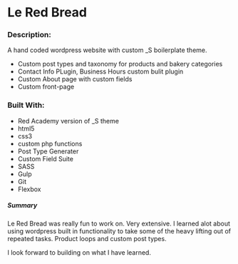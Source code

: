 # Le Red Bread
### Description:
A hand coded wordpress website with custom _S boilerplate theme.

* Custom post types and taxonomy for products and bakery categories
* Contact Info PLugin, Business Hours custom bulit plugin
* Custom About page with custom fields
* Custom front-page

### Built With:
* Red Academy version of _S theme 
* html5
* css3
* custom php functions
* Post Type Generater
* Custom Field Suite
* SASS
* Gulp
* Git
* Flexbox

##### Summary

Le Red Bread was really fun to work on. Very extensive. I learned alot about using wordpress built in functionality to take some of the heavy lifting out of repeated tasks. Product loops and custom post types. 

I look forward to building on what I have learned.

